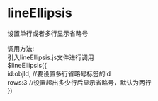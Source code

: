 # lineEllipsis

设置单行或者多行显示省略号

调用方法:<br />
引入lineEllipsis.js文件进行调用<br />
$lineEllipsis({<br />
	id:objId,  //要设置多行省略号标签的id<br />
	rows:3 //设置超出多少行后显示省略号，默认为两行<br />
})

